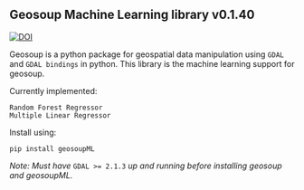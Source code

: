 ## Geosoup Machine Learning library v0.1.40

[![DOI](https://zenodo.org/badge/259178307.svg)](https://zenodo.org/badge/latestdoi/259178307)

Geosoup is a python package for geospatial data manipulation using `GDAL` and `GDAL bindings` in python. This library is the machine learning support for geosoup.

Currently implemented:

`Random Forest Regressor`  
`Multiple Linear Regressor`


Install using:

`pip install geosoupML`


_Note: Must have_ `GDAL >= 2.1.3` _up and running before installing geosoup and geosoupML._
